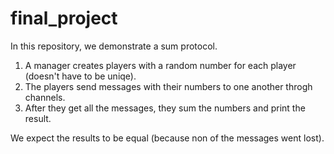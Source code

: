 # final_project

In this repository, we demonstrate a sum protocol.
1. A manager creates players with a random number for each player (doesn't have to be uniqe).
2. The players send messages with their numbers to one another throgh channels.
3. After they get all the messages, they sum the numbers and print the result.

We expect the results to be equal (because non of the messages went lost).
